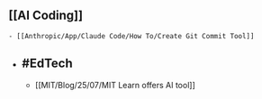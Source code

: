 ## [[AI Coding]]
	- [[Anthropic/App/Claude Code/How To/Create Git Commit Tool]]
- ## #EdTech
	- [[MIT/Blog/25/07/MIT Learn offers AI tool]]